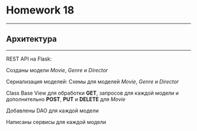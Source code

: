 # Homework 18

---

## Архитектура

---

REST API на Flask:

Созданы модели _Movie_, _Genre_ и _Director_

Сериализация моделей: Схемы для моделей _Movie_, _Genre_ и _Director_

Class Base View для обработки **GET**, запросов для каждой модели и дополнительно **POST**, **PUT** и **DELETE** для _Movie_

Добавлены DAO для каждой модели

Написаны сервисы для каждой модели